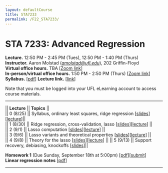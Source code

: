 ```yaml
---
layout: defaultCourse
title: STA7233
permalink: /F22_STA7233/
---
```


# STA 7233: Advanced Regression   
**Lecture.**  12:50 PM - 2:45 PM  (Tues), 12:50 PM - 1:40 PM (Thurs)  
**Instructor.** Aaron Molstad (*amolstad@ufl.edu*), 202 Griffin-Floyd  
**Virtual office hours.** TBA [[Zoom link](https://ufl.zoom.us/j/6434957431)]  
**In-person/virtual office hours.** 1:50 PM - 2:50 PM (Thurs) [[Zoom link](https://ufl.zoom.us/j/6434957431)]  
**Syllabus.** [[pdf](https://ufl.instructure.com/courses/463961/files/70933679?wrap=1)] **Lecture link.** [[link](https://ufl.zoom.us/j/95497304717?pwd=NE9nY0hGcm84aWYzcFVzZXYxOU5mZz09)]  

Note that you must be logged into your UFL eLearning account to access course materials.  

---------------  

||  **Lecture** ||  **Topics**  ||  
|| 0 (8/25)  || Syllabus, ordinary least squares, ridge regression [[slides](https://ufl.instructure.com/files/70937117/download?download_frd=1)][[lecture](https://ufl.instructure.com/files/70937119/download?download_frd=1)]||  
|| 1 (8/30) || Ridge regression, cross-validation, lasso [[slides](https://ufl.instructure.com/files/71104309/download?download_frd=1)][[lecture](https://ufl.instructure.com/files/71104308/download?download_frd=1)] ||  
|| 2 (9/1) || Lasso computation [[slides](https://ufl.instructure.com/files/71183569/download?download_frd=1)][[lecture](https://ufl.instructure.com/files/71183552/download?download_frd=1)] ||  
|| 3 (9/6) || Lasso variants and theoretical properties [[slides](https://ufl.instructure.com/files/71222125/download?download_frd=1)][[lecture](https://ufl.instructure.com/files/71449315/download?download_frd=1)] ||  
|| 4 (9/8) || Theory for the lasso [[slides](https://ufl.instructure.com/files/71291903/download?download_frd=1)][[lecture](https://ufl.instructure.com/files/71449238/download?download_frd=1)] || 
|| 5 (9/13) || Support recovery, debiasing, knockoffs [[slides](https://ufl.instructure.com/files/71448932/download?download_frd=1)]|| 

**Homework 1** (Due Sunday, September 18th at 5:00pm) [[pdf](https://ufl.instructure.com/files/71182985/download?download_frd=1)][[submit](https://ufl.instructure.com/courses/463961/assignments/5390259)]   
**Linear regression notes** [[pdf](https://ufl.instructure.com/files/71183988/download?download_frd=1)]   

-----------------



